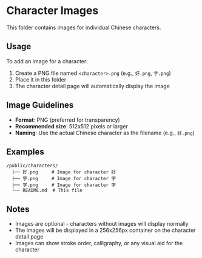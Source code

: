 # Character Images

This folder contains images for individual Chinese characters.

## Usage

To add an image for a character:

1. Create a PNG file named `<character>.png` (e.g., `好.png`, `字.png`)
2. Place it in this folder
3. The character detail page will automatically display the image

## Image Guidelines

- **Format**: PNG (preferred for transparency)
- **Recommended size**: 512x512 pixels or larger
- **Naming**: Use the actual Chinese character as the filename (e.g., `好.png`)

## Examples

```
/public/characters/
  ├── 好.png     # Image for character 好
  ├── 字.png     # Image for character 字
  ├── 学.png     # Image for character 学
  └── README.md  # This file
```

## Notes

- Images are optional - characters without images will display normally
- The images will be displayed in a 256x256px container on the character detail page
- Images can show stroke order, calligraphy, or any visual aid for the character
